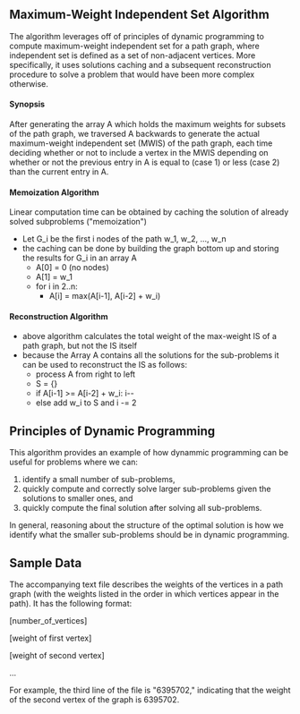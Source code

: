  ## Maximum-Weight Independent Set Algorithm

 The algorithm leverages off of principles of dynamic programming to compute maximum-weight independent set for a path graph, where independent set is defined as a set of non-adjacent vertices. More specifically, it uses solutions caching and a subsequent reconstruction procedure to solve a problem that would have been more complex otherwise. 

 #### Synopsis
 After generating the array A which holds the maximum weights for subsets of the path graph, we traversed A backwards to generate the actual maximum-weight independent set (MWIS) of the path graph, each time deciding whether or not to include a vertex in the MWIS depending on whether or not the previous entry in A is equal to (case 1) or less (case 2) than the current entry in A.

 #### Memoization Algorithm
 Linear computation time can be obtained by caching the solution of already solved subproblems ("memoization")
 - Let G_i be the first i nodes of the path w_1, w_2, ..., w_n
 - the caching can be done by building the graph bottom up and storing the results for G_i in an array A
    - A[0] = 0 (no nodes)
    - A[1] = w_1
    - for i in 2..n:
        - A[i] = max(A[i-1], A[i-2] + w_i)
        
 #### Reconstruction Algorithm
 - above algorithm calculates the total weight of the max-weight IS of a path graph, but not the IS itself
 - because the Array A contains all the solutions for the sub-problems it can be used to reconstruct the IS as follows:
    - process A from right to left
    - S = {}
    - if A[i-1] >= A[i-2] + w_i: i--
    - else add w_i to S and i -= 2

 ## Principles of Dynamic Programming
 
 This algorithm provides an example of how dynammic programming can be useful for problems where we can: 
 1. identify a small number of sub-problems, 
 2. quickly compute and correctly solve larger sub-problems given the solutions to smaller ones, and 
 3. quickly compute the final solution after solving all sub-problems. 

 In general, reasoning about the structure of the optimal solution is how we identify what the smaller sub-problems should be in dynamic programming.
 
 ## Sample Data

 The accompanying text file describes the weights of the vertices in a path graph (with the weights listed in the order in which vertices appear in the path). It has the following format:
 
 [number_of_vertices]
 
 [weight of first vertex]
 
 [weight of second vertex]
 
 ...
 
 For example, the third line of the file is "6395702," indicating that the weight of the second vertex of the graph is 6395702.